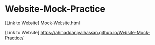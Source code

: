 # Website-Mock-Practice

[Link to Website] Mock-Website.html

[Link to Website] https://ahmaddaniyalhassan.github.io/Website-Mock-Practice/
